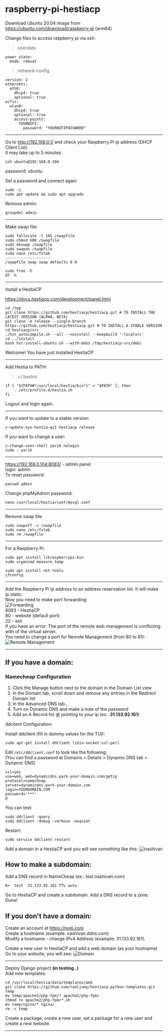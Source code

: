 # raspberry-pi-hestiacp

Download Ubuntu 20.04 image from https://ubuntu.com/download/raspberry-pi (arm64)

Change files to access raspberry pi via ssh:

> userdata
```
power_state:
  mode: reboot
```

> network-config
```
version: 2
ethernets:
  eth0:
    dhcp4: true
    optional: true
wifis:
  wlan0:
    dhcp4: true
    optional: true
    access-points:
      YOURWIFI:
        password: "YOURWIFIPASSWORD"
```

------------------------------------------------------------------------

Go to http://192.168.0.1/ and check your Raspberry Pi ip address (DHCP Client List).  
It may take up to 5 minutes.


```
ssh ubuntu@192.168.0.104
```
password: ubuntu

Set a password and connect again
```
sudo -s
sudo apt update && sudo apt upgrade
```

Remove admin:
```
groupdel admin
```

------------------------------------------------------------------------

Make swap file:

```
sudo fallocate -l 10G /swapfile
sudo chmod 600 /swapfile
sudo mkswap /swapfile
sudo swapon /swapfile
sudo nano /etc/fstab
--------------------
/swapfile swap swap defaults 0 0

sudo free -h
df -h
```

------------------------------------------------------------------------

Install a HestiaCP

https://docs.hestiacp.com/development/panel.html

```
cd /tmp
git clone https://github.com/hestiacp/hestiacp.git # TO INSTALL THE LATEST VERSION (ALPHA, BETA)
git clone -b release --single-branch https://github.com/hestiacp/hestiacp.git # TO INSTALL A STABLE VERSION
cd hestiacp/src
./hst_autocompile.sh --all --noinstall --keepbuild '~localsrc'
cd ../install
bash hst-install-ubuntu.sh --with-debs /tmp/hestiacp-src/deb/
```
Welcome! You have just installed HestiaCP

------------------------------------------------------------------------

Add Hestia to PATH:
> ~/.bashrc
```
if [ "${PATH#*/usr/local/hestia/bin*}" = "$PATH" ]; then
    . /etc/profile.d/hestia.sh
fi
```
Logout and login again.

------------------------------------------------------------------------

If you want to update to a stable version:
```
v-update-sys-hestia-git hestiacp release
```
If you want to change a user:
```
v-change-user-shell yarik nologin
sudo - yarik
```

------------------------------------------------------------------------

https://192.168.0.104:8083/ - admin panel  
login: admin  
To reset password:
```
passwd admin
```

Change phpMyAdmin password:

```
nano /usr/local/hestia/conf/mysql.conf
```

------------------------------------------------------------------------

Remove swap file:
```
sudo swapoff -v /swapfile
sudo nano /etc/fstab
sudo rm /swapfile
```

------------------------------------------------------------------------

For a Raspberry Pi:
```
sudo apt install libraspberrypi-bin
sudo vcgencmd measure_temp
```

```
sudo apt install net-tools
ifconfig
```

------------------------------------------------------------------------
Add the Raspberry Pi ip address to an address reservation list. It will make ip static.  
Now you need to make port forwarding:  
![Forwarding](https://i.ibb.co/D9Xt5G8/image.png)  
8083 - HestiaCP  
80 - website (default port)  
22 - ssh  
If you have an error: The port of the remote web management is conflicting with of the virtual server.  
You need to change a port for Remote Management (from 80 to 81):  
![Remote Management](https://i.ibb.co/PDyDdTt/image.png)

------------------------------------------------------------------------

## If you have a domain:

### Namecheap Configuration

1. Click the Manage button next to the domain in the Domain List view
2. In the Domain tab, scroll down and remove any entries in the Redirect Domain list
3. In the Advanced DNS tab...
4. Turn on Dynamic DNS and make a note of the password
5. Add an A Record for @ pointing to your ip (ex.: **31.133.92.161**)


ddclient Configuration:

Install ddclient (fill in dummy values for the TUI):
```
sudo apt-get install ddclient libio-socket-ssl-perl
```

Edit ```/etc/ddclient.conf``` to look like the following:  
(You can find a password at Domains > Details > Dynamic DNS tab > Dynamic DNS)
```
ssl=yes
use=web, web=dynamicdns.park-your-domain.com/getip
protocol=namecheap
server=dynamicdns.park-your-domain.com
login=YOURDOMAIN.COM
password='***'
@
```

You can test:
```
sudo ddclient -query
sudo ddclient -debug -verbose -noquiet
```

Restart:
```
sudo service ddclient restart
```
Add a domain in a HestiaCP and you will see something like this:
![nashivan](https://i.ibb.co/jrpVYdR/image.png)

## How to make a subdomain:

Add a DNS record in NameCheap (ex.: test.nashivan.com)
```
A+  test  31.133.92.161 TTL auto
```

Go to HestiaCP and create a subdomain. Add a DNS record to a zone.  
Done!

## If you don't have a domain:

Create an account at https://noip.com  
Create a hostname (example: nashivan.ddns.com)  
Modify a hostname - change IPv4 Address (example: 31.133.92.161). 

Create a new user in HestiaCP and add a web domain (as your hostname)  
Go to your website, you will see:
![Domain](https://i.ibb.co/PgQs3Vg/image.png)

------------------------------------------------------------------------

Deploy Django project **(in testing..)**  
Add new templates:
```
cd /usr/local/hestia/data/templates/web
git clone https://github.com/realjumy/hestiacp-python-templates.git temp
mv temp/apache2/php-fpm/* apache2/php-fpm/
chmod +x apache2/php-fpm/*.sh
mv temp/nginx/* nginx/
rm -r temp
```

Create a package, create a new user, set a package for a new user and create a new website.

------------------------------------------------------------------------
